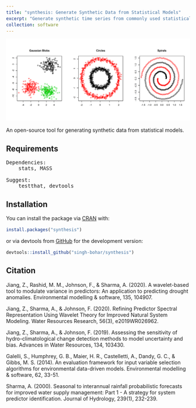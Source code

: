 ```yaml
---
title: "synthesis: Generate Synthetic Data from Statistical Models"
excerpt: "Generate synthetic time series from commonly used statistical models, including linear, nonlinear and chaotic systems."
collection: software
---
```

<img src='/images/synthesis.png'><br/>

An open-source tool for generating synthetic data from statistical models.

## Requirements
<pre>
Dependencies:
	stats, MASS

Suggest:
	testthat, devtools
</pre>

## Installation

You can install the package via [CRAN](https://cran.r-project.org/web/packages/synthesis/index.html) with: 

``` r
install.packages("synthesis")
```

or via devtools from [GitHub](https://github.com/singh-bohar/synthesis) for the development version:

``` r
devtools::install_github("singh-bohar/synthesis")
```

## Citation
Jiang, Z., Rashid, M. M., Johnson, F., & Sharma, A. (2020). A wavelet-based tool to modulate variance in predictors: An application to predicting drought anomalies. Environmental modelling & software, 135, 104907.

Jiang, Z., Sharma, A., & Johnson, F. (2020). Refining Predictor Spectral Representation Using Wavelet Theory for Improved Natural System Modeling. Water Resources Research, 56(3), e2019WR026962.

Jiang, Z., Sharma, A., & Johnson, F. (2019). Assessing the sensitivity of hydro-climatological change detection methods to model uncertainty and bias. Advances in Water Resources, 134, 103430.

Galelli, S., Humphrey, G. B., Maier, H. R., Castelletti, A., Dandy, G. C., & Gibbs, M. S. (2014). An evaluation framework for input variable selection algorithms for environmental data-driven models. Environmental modelling & software, 62, 33-51.

Sharma, A. (2000). Seasonal to interannual rainfall probabilistic forecasts for improved water supply management: Part 1 - A strategy for system predictor identification. Journal of Hydrology, 239(1), 232-239. 
